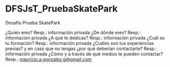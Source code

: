 # DFSJsT_PruebaSkatePark
Desafío Prueba SkatePark

¿Quién eres?
Resp.: información privada
¿De dónde eres?
Resp.: información privada
¿A qué te dedicas?
Resp.: información privada
¿Cuál es tu formación?
Resp.: información privada
¿Cuáles son tus experiencias previas? y en caso que no tengas ¿por qué
deberían contactarte?
Resp.: información privada
¿Cómo y a través de qué medios te pueden contactar?
Resp.: mauricio.a.gonzalez.g@gmail.com
